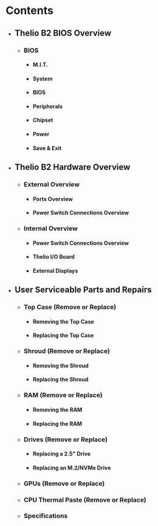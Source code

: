 # Contents
- ## Thelio B2 BIOS Overview
     - ### BIOS
          - #### M.I.T.
          - #### System
          - #### BIOS
          - #### Peripherals
          - #### Chipset
          - #### Power
          - #### Save & Exit

- ## Thelio B2 Hardware Overview
     - ### External Overview
          - #### Ports Overview
          - #### Power Switch Connections Overview
     - ### Internal Overview
          - #### Power Switch Connections Overview
          - #### Thelio I/O Board
          - #### External Displays
- ## User Serviceable Parts and Repairs
     - ### Top Case (Remove or Replace)
          - #### Removing the Top Case
          - #### Replacing the Top Case
     - ### Shroud (Remove or Replace)
          - #### Removing the Shroud
          - #### Replacing the Shroud
     - ###  RAM (Remove or Replace)
          - #### Removing the RAM
          - #### Replacing the RAM
     - ### Drives (Remove or Replace)
          - #### Replacing a 2.5" Drive
          - #### Replacing an M.2/NVMe Drive
     - ### GPUs (Remove or Replace)
     - ### CPU Thermal Paste (Remove or Replace)
     - ### Specifications
